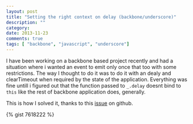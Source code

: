 ```yaml
---
layout: post
title: "Setting the right context on delay (backbone/underscore)"
description: ""
category: 
date: 2013-11-23
comments: true
tags: [ "backbone", "javascript", "underscore"]
---
```



I have been working on a backbone based project recently and had a situation where i wanted an event to emit only once that too with some restrictions. The way I thought to do it was to do it with an dealy and clearTimeout when required by the state of the application. Everything was fine untill i figured out that the function passed to `_.delay` doesnt bind to `this` like the rest of backbone application does, generally. 

This is how I solved it, thanks to this [issue](https://github.com/jashkenas/underscore/issues/494) on github.

{% gist 7618222 %}
